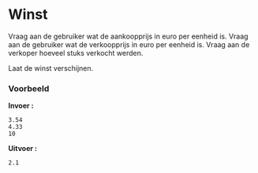 # Winst

Vraag aan de gebruiker wat de aankoopprijs in euro per eenheid is.
Vraag aan de gebruiker wat de verkoopprijs in euro per eenheid is.
Vraag aan de verkoper hoeveel stuks verkocht werden.

Laat de winst verschijnen.

### Voorbeeld

**Invoer :**

    3.54
    4.33
    10
    
**Uitvoer :**

    2.1
